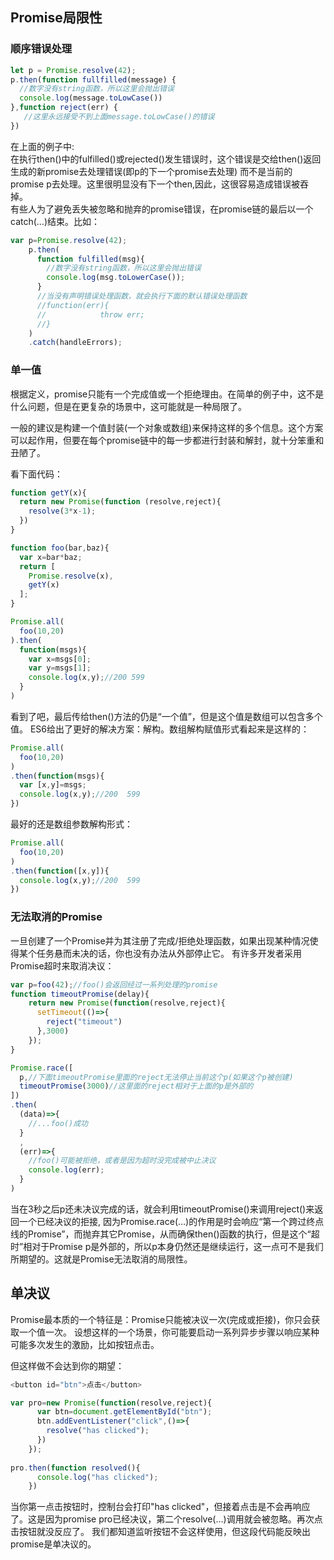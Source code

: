 
## Promise局限性
### 顺序错误处理
```javascript
let p = Promise.resolve(42);
p.then(function fullfilled(message) {
  //数字没有string函数，所以这里会抛出错误
  console.log(message.toLowCase())
},function reject(err) {
   //这里永远接受不到上面message.toLowCase()的错误
})
```
在上面的例子中:<br>
在执行then()中的fulfilled()或rejected()发生错误时，这个错误是交给then()返回生成的新promise去处理错误(即p的下一个promise去处理)
而不是当前的promise p去处理。这里很明显没有下一个then,因此，这很容易造成错误被吞掉。
<br>
有些人为了避免丢失被忽略和抛弃的promise错误，在promise链的最后以一个catch(…)结束。比如：
```javascript
var p=Promise.resolve(42);
    p.then(
      function fulfilled(msg){
        //数字没有string函数，所以这里会抛出错误
        console.log(msg.toLowerCase());
      }
      //当没有声明错误处理函数，就会执行下面的默认错误处理函数
      //function(err){
      //			throw err;
      //}
    )
    .catch(handleErrors);

```
### 单一值
根据定义，promise只能有一个完成值或一个拒绝理由。在简单的例子中，这不是什么问题，但是在更复杂的场景中，这可能就是一种局限了。

一般的建议是构建一个值封装(一个对象或数组)来保持这样的多个信息。这个方案可以起作用，但要在每个promise链中的每一步都进行封装和解封，就十分笨重和丑陋了。

看下面代码：
```javascript
function getY(x){
  return new Promise(function (resolve,reject){
    resolve(3*x-1);
  })
}

function foo(bar,baz){
  var x=bar*baz;
  return [
    Promise.resolve(x),
    getY(x)
  ];
}

Promise.all(
  foo(10,20)
).then(
  function(msgs){
    var x=msgs[0];
    var y=msgs[1];
    console.log(x,y);//200 599
  }
)

```
看到了吧，最后传给then()方法的仍是“一个值”，但是这个值是数组可以包含多个值。
ES6给出了更好的解决方案：解构。数组解构赋值形式看起来是这样的：
```javascript
Promise.all(
  foo(10,20)
)
.then(function(msgs){
  var [x,y]=msgs;
  console.log(x,y);//200  599
})

```
最好的还是数组参数解构形式：

```javascript
Promise.all(
  foo(10,20)
)
.then(function([x,y]){
  console.log(x,y);//200  599
})

```

### 无法取消的Promise
一旦创建了一个Promise并为其注册了完成/拒绝处理函数，如果出现某种情况使得某个任务悬而未决的话，你也没有办法从外部停止它。
有许多开发者采用Promise超时来取消决议：<br>
```javascript
var p=foo(42);//foo()会返回经过一系列处理的promise
function timeoutPromise(delay){
    return new Promise(function(resolve,reject){
      setTimeout(()=>{
        reject("timeout")
      },3000)
    });
}

Promise.race([
  p,//下面timeoutPromise里面的reject无法停止当前这个p(如果这个p被创建)
  timeoutPromise(3000)//这里面的reject相对于上面的p是外部的
])
.then(
  (data)=>{
    //...foo()成功
  }
  ,
  (err)=>{
    //foo()可能被拒绝，或者是因为超时没完成被中止决议
    console.log(err);
  }
)

```
当在3秒之后p还未决议完成的话，就会利用timeoutPromise()来调用reject()来返回一个已经决议的拒接,
因为Promise.race(…)的作用是时会响应“第一个跨过终点线的Promise”，而抛弃其它Promise，从而确保then()函数的执行，但是这个“超时”相对于Promise p是外部的，所以p本身仍然还是继续运行，这一点可不是我们所期望的。这就是Promise无法取消的局限性。


## 单决议
Promise最本质的一个特征是：Promise只能被决议一次(完成或拒接)，你只会获取一个值一次。
设想这样的一个场景，你可能要启动一系列异步步骤以响应某种可能多次发生的激励，比如按钮点击。

但这样做不会达到你的期望：

```javascript
<button id="btn">点击</button>

var pro=new Promise(function(resolve,reject){
      var btn=document.getElementById("btn");
      btn.addEventListener("click",()=>{
        resolve("has clicked");
      })
    });
    
pro.then(function resolved(){
      console.log("has clicked");
    })
```
当你第一点击按钮时，控制台会打印"has clicked"，但接着点击是不会再响应了。这是因为promise pro已经决议，第二个resolve(…)调用就会被忽略。再次点击按钮就没反应了。
我们都知道监听按钮不会这样使用，但这段代码能反映出promise是单决议的。
